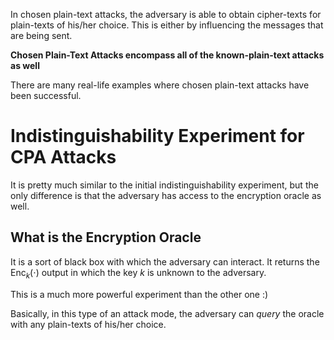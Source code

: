 In chosen plain-text attacks, the adversary is able to obtain cipher-texts for plain-texts of his/her choice. This is either by influencing the messages that are being sent. 

**Chosen Plain-Text Attacks encompass all of the known-plain-text attacks as well**

There are many real-life examples where chosen plain-text attacks have been successful.
# Indistinguishability Experiment for CPA Attacks
It is pretty much similar to the initial indistinguishability experiment, but the only difference is that the adversary has access to the encryption oracle as well. 
## What is the Encryption Oracle
It is a sort of black box with which the adversary can interact. It returns the $\text{Enc}_k(\cdot)$ output in which the key $k$ is unknown to the adversary.

This is a much more powerful experiment than the other one :) 

Basically, in this type of an attack mode, the adversary can *query* the oracle with any plain-texts of his/her choice.
